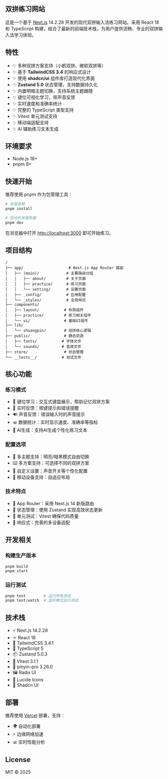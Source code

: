 ## 双拼练习网站

这是一个基于 [Next.js](https://nextjs.org) 14.2.28 开发的现代双拼输入法练习网站。采用 React 18 和 TypeScript 构建，结合了最新的前端技术栈，为用户提供流畅、专业的双拼输入法学习体验。

## 特性

- ✨ 多种双拼方案支持（小鹤双拼、微软双拼等）
- ✨ 基于 **TailwindCSS 3.4** 的响应式设计
- ✨ 使用 **shadcn/ui** 组件库打造现代化界面
- ✨ **Zustand 5.0** 状态管理，支持数据持久化
- ✨ 内置明暗主题切换，支持系统主题跟随
- ✨ 键位可视化学习，带声音反馈
- ✨ 实时速度和准确率统计
- ✨ 完整的 TypeScript 类型支持
- ✨ Vitest 单元测试支持
- ✨ 移动端适配支持
- ✨ AI 辅助练习文本生成

## 环境要求

- Node.js 18+
- pnpm 8+

## 快速开始

推荐使用 pnpm 作为包管理工具：

```bash
# 安装依赖
pnpm install

# 启动开发服务器
pnpm dev
```

在浏览器中打开 [http://localhost:3000](http://localhost:3000) 即可开始练习。

## 项目结构

```
/
├── app/                    # Next.js App Router 路由
│   ├── (main)/            # 主要路由分组
│   │   ├── about/         # 关于页面
│   │   ├── practice/      # 练习页面
│   │   └── setting/       # 设置页面
│   ├── _config/           # 应用配置
│   └── _styles/           # 全局样式
├── components/            
│   ├── layout/           # 布局组件
│   ├── practice/         # 练习相关组件
│   └── ui/               # 基础UI组件
├── lib/                  
│   └── shuangpin/        # 双拼核心逻辑
├── public/               # 静态资源
│   ├── fonts/           # 字体文件
│   └── sounds/          # 音效文件
├── store/                # 状态管理
└── __tests__/           # 测试文件
```

## 核心功能

### 练习模式
- 🎯 键位学习：交互式键盘展示，帮助记忆双拼方案
- 📝 实时反馈：按键提示和错误提醒
- 🔊 声音反馈：错误输入时的声音提示
- 📊 数据统计：实时显示速度、准确率等指标
- 🤖 AI生成：支持AI生成个性化练习文本

### 配置选项
- 🎨 多主题支持：明亮/暗黑模式自由切换
- ⌨️ 多方案支持：可选择不同的双拼方案
- 🔧 自定义设置：声音开关等个性化配置
- 📱 移动设备支持：自适应布局

### 技术特点
- 🚀 App Router：采用 Next.js 14 新版路由
- 💎 状态管理：使用 Zustand 实现高效状态更新
- 🎯 单元测试：Vitest 确保代码质量
- 📱 响应式：完善的多设备适配

## 开发相关

### 构建生产版本
```bash
pnpm build
pnpm start
```

### 运行测试
```bash
pnpm test        # 运行所有测试
pnpm test:watch  # 监听模式运行测试
```

## 技术栈

- ⚡️ Next.js 14.2.28
- ⚛️ React 18
- 🎨 TailwindCSS 3.4.1
- 🎯 TypeScript 5
- 📦 Zustand 5.0.3
- 🧪 Vitest 3.1.1
- 🎁 pinyin-pro 3.26.0
- 🖼️ Radix UI
- 🎨 Lucide Icons
- 🎯 Shadcn UI

## 部署

推荐使用 [Vercel](https://vercel.com) 部署，支持：

- 🌍 自动化部署
- ⚡️ 边缘网络加速
- 📊 实时性能分析

## License

MIT © 2025
